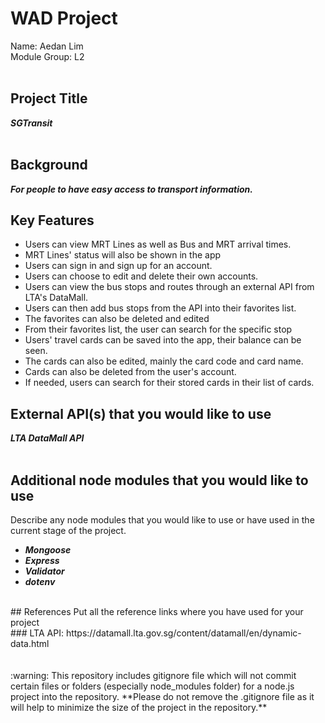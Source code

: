 # WAD Project
Name:  Aedan Lim<br>
Module Group: L2<br>
<br> 
## Project Title
***SGTransit<br>***
<br> 
## Background
***For people to have easy access to transport information.<br>***
## Key Features
- Users can view MRT Lines as well as Bus and MRT arrival times. <br>
- MRT Lines' status will also be shown in the app <br>
- Users can sign in and sign up for an account. <br>
- Users can choose to edit and delete their own accounts. <br>
- Users can view the bus stops and routes through an external API from LTA's DataMall. <br>
- Users can then add bus stops from the API into their favorites list. <br>
- The favorites can also be deleted and edited<br>
- From their favorites list, the user can search for the specific stop<br>
- Users' travel cards can be saved into the app, their balance can be seen. <br>
- The cards can also be edited, mainly the card code and card name. <br>
- Cards can also be deleted from the user's account. <br>
- If needed, users can search for their stored cards in their list of cards. <br>

## External API(s) that you would like to use
***LTA DataMall API<br>***
<br> 
## Additional node modules that you would like to use
Describe any node modules that you would like to use or have used in the current stage of the project.<br>
- ***Mongoose<br>***
- ***Express<br>***
- ***Validator<br>***
- ***dotenv<br>***
<br>
## References
Put all the reference links where you have used for your project<br>
### LTA API: https://datamall.lta.gov.sg/content/datamall/en/dynamic-data.html<br>
<br>
<br>
:warning: This repository includes gitignore file which will not commit certain files or folders (especially node_modules folder) for a node.js project into the repository.  
**Please do not remove the .gitignore file as it will help to minimize the size of the project in the repository.** 